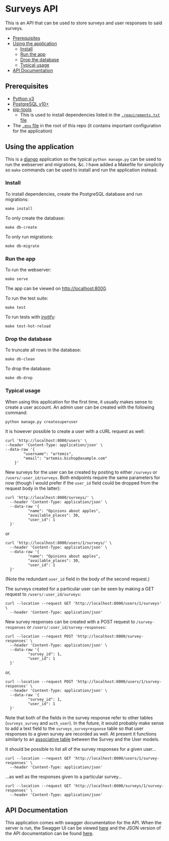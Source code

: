 # Surveys API

This is an API that can be used to store surveys and user responses to said
surveys.

<!-- vim-markdown-toc GFM -->

* [Prerequisites](#prerequisites)
* [Using the application](#using-the-application)
  * [Install](#install)
  * [Run the app](#run-the-app)
  * [Drop the database](#drop-the-database)
  * [Typical usage](#typical-usage)
* [API Documentation](#api-documentation)

<!-- vim-markdown-toc -->

## Prerequisites

* [Python v3](https://www.python.org/)
* [PostgreSQL v10+](https://www.postgresql.org/)
* [pip-tools](https://pypi.org/project/pip-tools/)
  * This is used to install dependencies listed in the
    [`.requirements.txt` file](https://github.com/kohrVid/surveys_api/blob/master/requirements.txt)
* The [`.env` file](https://github.com/kohrVid/surveys_api/blob/master/.env) in the root of this repo
  (it contains important configuration for the application)


## Using the application

This is a [django](https://www.djangoproject.com/) application so the typical
`python manage.py` can be used to run the webserver and migrations, &c. I have
added a Makefile for simplicity so `make` commands can be used to install and
run the application instead.


### Install

To install dependencies, create the PostgreSQL database and run migrations:

    make install

To only create the database:

    make db-create

To only run migrations:

    make db-migrate


### Run the app

To run the webserver:

    make serve

The app can be viewed on [http://localhost:8000](http://localhost:8000).

To run the test suite:

    make test

To run tests with [inotify](https://en.wikipedia.org/wiki/Inotify):

    make test-hot-reload


### Drop the database

To truncate all rows in the database:

    make db-clean

To drop the database:

    make db-drop


### Typical usage

When using this application for the first time, it usually makes sense to create
a user account. An admin user can be created with the following command:

    python manage.py createsuperuser

It is however possible to create a user with a cURL request as well:

    curl 'http://localhost:8000/users' \
    --header 'Content-Type: application/json' \
    --data-raw '{
            "username": "artemis",
            "email": "artemis.bishop@axample.com"
        }'

New surveys for the user can be created by posting to either `/surveys` or
`/users/:user_id/surveys`. Both endpoints require the same parameters for now
(though I would prefer if the `user_id` field could be dropped from the request
body in the latter):

    curl 'http://localhost:8000/surveys/' \
      --header 'Content-Type: application/json' \
      --data-raw '{
              "name": "Opinions about apples",
              "available_places": 30,
              "user_id": 1
      }'


or

    curl 'http://localhost:8000/users/1/surveys/' \
      --header 'Content-Type: application/json' \
      --data-raw '{
              "name": "Opinions about apples",
              "available_places": 30,
              "user_id": 1
      }'

(Note the redundant `user_id` field in the body of the second request.)

The surveys created for a particular user can be seen by making a GET request
to `/users/:user_id/surveys`:

    curl --location --request GET 'http://localhost:8000/users/1/surveys' \
      --header 'Content-Type: application/json'


New survey responses can be created with a POST request to `/survey-responses` or
`/users/:user_id/survey-responses`:

    curl --location --request POST 'http://localhost:8000/survey-responses' \
      --header 'Content-Type: application/json' \
      --data-raw '{
              "survey_id": 1,
              "user_id": 1
      }'

or,

    curl --location --request POST 'http://localhost:8000/users/1/survey-responses' \
      --header 'Content-Type: application/json' \
      --data-raw '{
              "survey_id": 1,
              "user_id": 1
      }'

Note that both of the fields in the survey response refer to other tables
(`surveys_survey` and `auth_user`). In the future, it would probably make sense
to add a text field to the `surveys_surveyresponse` table so that user responses
to a given survey are recorded as well. At present it functions similarly to an
[associative table](https://en.wikipedia.org/wiki/Associative_entity) between
the Survey and the User models.

It should be possible to list all of the survey responses for a given user...

    curl --location --request GET 'http://localhost:8000/users/1/survey-responses' \
      --header 'Content-Type: application/json'


...as well as the responses given to a particular survey...

    curl --location --request GET 'http://localhost:8000/surveys/1/survey-responses' \
      --header 'Content-Type: application/json'




## API Documentation

This application comes with swagger documentation for the API. When the server
is run, the Swagger UI can be viewed [here](http://localhost:8000/swagger-ui)
and the JSON version of the API documentation can be found
[here](http://localhost:8000/swagger.json).
